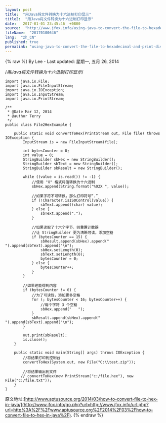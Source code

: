 ```yaml
---
layout: post
title:  "用Java将文件转换为十六进制打印显示"
title2:  "用Java将文件转换为十六进制打印显示"
date:   2017-01-01 23:45:46  +0800
source:  "http://www.jfox.info/using-java-to-convert-the-file-to-hexadecimal-and-print-display.html"
fileName:  "20170100646"
lang:  "zh_CN"
published: true
permalink: "using-java-to-convert-the-file-to-hexadecimal-and-print-display.html"
---
```

{% raw %}
By Lee - Last updated: 星期一, 五月 26, 2014

/*用Java将文件转换为十六进制打印显示*/

    import java.io.File;
    import java.io.FileInputStream;
    import java.io.IOException;
    import java.io.InputStream;
    import java.io.PrintStream;
     
    /**
     * @Date Mar 12, 2014
     * @author Terry
     */
    public class File2HexExample {
     
        public static void convertToHex(PrintStream out, File file) throws IOException {
            InputStream is = new FileInputStream(file);
     
            int bytesCounter = 0;
            int value = 0;
            StringBuilder sbHex = new StringBuilder();
            StringBuilder sbText = new StringBuilder();
            StringBuilder sbResult = new StringBuilder();
     
            while ((value = is.read()) != -1) {
                //使用 "X" 格式将值转换为十六进制
                sbHex.append(String.format("%02X ", value));
     
                //如果字符不可转换，那么打印符号“.”
                if (!Character.isISOControl(value)) {
                    sbText.append((char) value);
                } else {
                    sbText.append(".");
                }
     
                //如果读取了十六个字节，则重置计数器
                //让 StringBuilder 更为清晰可读，添加空格
                if (bytesCounter == 15) {
                    sbResult.append(sbHex).append("      ").append(sbText).append("\n");
                    sbHex.setLength(0);
                    sbText.setLength(0);
                    bytesCounter = 0;
                } else {
                    bytesCounter++;
                }
            }
     
            //如果还能得到内容
            if (bytesCounter != 0) {
                //为了可读性，添加更多空格
                for (; bytesCounter < 16; bytesCounter++) {
                    //每个字符 3 个空格
                    sbHex.append("   ");
                }
                sbResult.append(sbHex).append("      ").append(sbText).append("\n");
            }
     
            out.print(sbResult);
            is.close();
        }
     
        public static void main(String[] args) throws IOException {
            //将结果打印到控制台
            convertToHex(System.out, new File("C:\\test.zip"));
     
            //将结果输出到文件
           // convertToHex(new PrintStream("c:/file.hex"), new File("c:/file.txt"));
        }
    }
    
    

原文地址:[http://www.aptusource.org/2014/03/how-to-convert-file-to-hex-in-java/](http://www.jfox.info/go.php?url=http://www.jfox.info/url.php?url=http%3A%2F%2Fwww.aptusource.org%2F2014%2F03%2Fhow-to-convert-file-to-hex-in-java%2F).
{% endraw %}